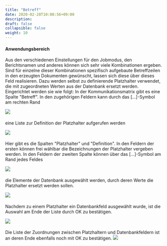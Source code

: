 ```yaml
---
title: "Betreff"
date: 2020-02-28T10:08:56+09:00
description: 
draft: false
collapsible: false
weight: 10
---
```

#### Anwendungsbereich
Aus den verschiedenen Einstellungen für den Jobmodus, den Berichtsnamen und anderes können sich sehr viele Kombinationen ergeben.
Sind für einzelne dieser Kombinationen spezifisch aufgebaute Betreffzeilen in den erzeugten Dokumenten gewünscht, lassen sich diese über dieses Feld realisieren.
Dazu werden selbst zu definierende Platzhalter verwendet, die mit zugeordneten Werten aus der Datenbank ersetzt werden. Eingerichtet werden sie wie folgt:
In der Kommunikationsmatrix gibt es eine Spalte "Betreff". In den zugehörigen Feldern kann durch das [...]-Symbol am rechten Rand

![](images/connectornav/matrix/platzhalter_def_1_mm.png)
####

eine Liste zur Definition der Platzhalter aufgerufen werden

![](images/connectornav/matrix/platzhalter_def_2.png)
####

Hier gibt es die Spalten "Platzhalter" und "Definition". In den Feldern der ersten können frei wählbar die Bezeichnungen der Platzhalter vergeben werden.
In den Feldern der zweiten Spalte können über das [...]-Symbol am Rand jedes Feldes

![](images/connectornav/matrix/platzhalter_def_3_mm.png)
####

die Elemente der Datenbank ausgewählt werden, durch deren Werte die Platzhalter ersetzt werden sollen.

![](images/connectornav/matrix/platzhalter_def_4.png)
####

Nachdem zu einem Platzhalter ein Datenbankfeld ausgewählt wurde, ist die Auswahl am Ende der Liste durch OK zu bestätigen.

![](images/connectornav/matrix/platzhalter_def_5.png)
####

Die Liste der Zuordnungen zwischen Platzhaltern und Datenbankfeldern ist an deren Ende ebenfalls noch mit OK zu bestätigen.
![](images/connectornav/matrix/platzhalter_def_6.png)


